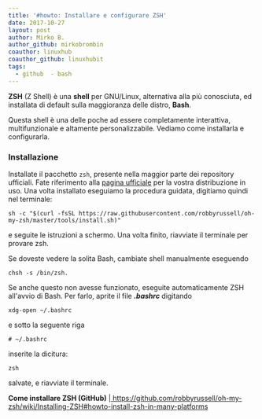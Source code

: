 ```yaml
---
title: '#howto: Installare e configurare ZSH'
date: 2017-10-27
layout: post
author: Mirko B.
author_github: mirkobrombin
coauthor: linuxhub
coauthor_github: linuxhubit
tags:
  - github  - bash
---
```

<p><strong>ZSH</strong>&nbsp;(Z Shell) è una <strong>shell</strong> per GNU/Linux, alternativa alla più conosciuta, ed installata di default sulla maggioranza delle distro, <strong>Bash</strong>.</p><p>Questa shell è una delle poche ad essere completamente interattiva, multifunzionale e altamente personalizzabile. Vediamo come installarla e configurarla.</p><h3>Installazione</h3><p>Installate il pacchetto <code>zsh</code>, presente nella maggior parte dei repository ufficiali. Fate riferimento alla&nbsp;<a href="https://github.com/robbyrussell/oh-my-zsh/wiki/Installing-ZSH#howto-install-zsh-in-many-platforms">pagina ufficiale</a> per la vostra distribuzione in uso. Una volta installato eseguiamo la procedura guidata, digitiamo quindi nel terminale:</p><pre><code class="language-bash">sh -c "$(curl -fsSL https://raw.githubusercontent.com/robbyrussell/oh-my-zsh/master/tools/install.sh)"</code></pre><p>e seguite le istruzioni a schermo. Una volta finito, riavviate il terminale per provare zsh.</p><p>Se doveste vedere la solita Bash, cambiate shell manualmente eseguendo</p><pre><code class="language-bash">chsh -s /bin/zsh. </code></pre><p>Se anche questo non avesse funzionato, eseguite automaticamente ZSH all'avvio di Bash. Per farlo, aprite il file <em><strong>.bashrc</strong></em> digitando</p><pre><code class="language-bash">xdg-open ~/.bashrc</code></pre><p>e sotto la seguente riga&nbsp;</p><pre><code class="language-bash"># ~/.bashrc</code></pre><p>inserite la dicitura:</p><pre><code class="language-bash">zsh</code></pre><p>salvate, e riavviate il terminale.</p><p><strong>Come installare ZSH (GitHub)</strong> |<a href="https://github.com/robbyrussell/oh-my-zsh/wiki/Installing-ZSH#howto-install-zsh-in-many-platforms">&nbsp;https://github.com/robbyrussell/oh-my-zsh/wiki/Installing-ZSH#howto-install-zsh-in-many-platforms</a></p>